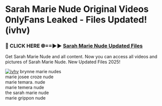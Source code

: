 # Sarah Marie Nude Original Videos 0nlyFans Leaked - Files Updated! (ivhv)

<h3>🔴 CLICK HERE 🌐==►► <a href="https://tinyurl.com/yrmya6cz" rel="nofollow">Sarah Marie Nude Updated Files</a></h3>

Get Sarah Marie Nude and all content. Now you can access all videos and pictures of Sarah Marie Nude. New Updated Files 2025!

[![ivhv](https://i.imgur.com/FMdXYCs.gif)](https://tinyurl.com/yrmya6cz)
brynne marie nudes<br>
marie josee croze nude<br>
marie temara. nude<br>
marie temera nude<br>
the sarah marie nude<br>
marie grippon nude